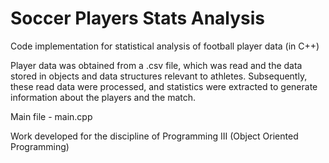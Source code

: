 # Soccer Players Stats Analysis

Code implementation for statistical analysis of football player data (in C++)

Player data was obtained from a .csv file, which was read and the data stored in objects and data structures relevant to athletes. Subsequently, these read data were processed, and statistics were extracted to generate information about the players and the match.

Main file - main.cpp

Work developed for the discipline of Programming III (Object Oriented Programming)

